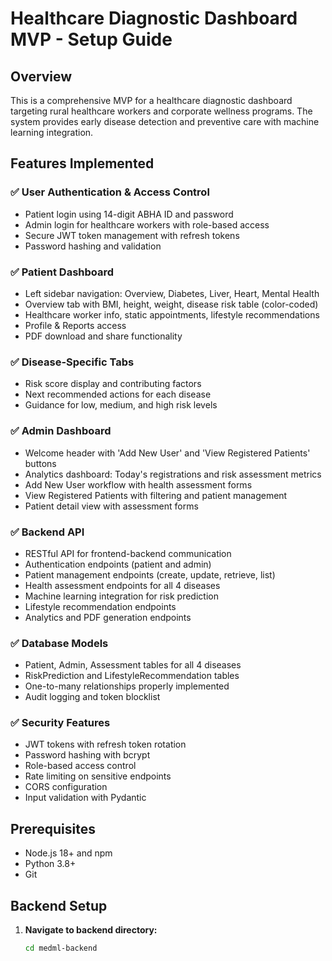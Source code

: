 # Healthcare Diagnostic Dashboard MVP - Setup Guide

## Overview
This is a comprehensive MVP for a healthcare diagnostic dashboard targeting rural healthcare workers and corporate wellness programs. The system provides early disease detection and preventive care with machine learning integration.

## Features Implemented

### ✅ User Authentication & Access Control
- Patient login using 14-digit ABHA ID and password
- Admin login for healthcare workers with role-based access
- Secure JWT token management with refresh tokens
- Password hashing and validation

### ✅ Patient Dashboard
- Left sidebar navigation: Overview, Diabetes, Liver, Heart, Mental Health
- Overview tab with BMI, height, weight, disease risk table (color-coded)
- Healthcare worker info, static appointments, lifestyle recommendations
- Profile & Reports access
- PDF download and share functionality

### ✅ Disease-Specific Tabs
- Risk score display and contributing factors
- Next recommended actions for each disease
- Guidance for low, medium, and high risk levels

### ✅ Admin Dashboard
- Welcome header with 'Add New User' and 'View Registered Patients' buttons
- Analytics dashboard: Today's registrations and risk assessment metrics
- Add New User workflow with health assessment forms
- View Registered Patients with filtering and patient management
- Patient detail view with assessment forms

### ✅ Backend API
- RESTful API for frontend-backend communication
- Authentication endpoints (patient and admin)
- Patient management endpoints (create, update, retrieve, list)
- Health assessment endpoints for all 4 diseases
- Machine learning integration for risk prediction
- Lifestyle recommendation endpoints
- Analytics and PDF generation endpoints

### ✅ Database Models
- Patient, Admin, Assessment tables for all 4 diseases
- RiskPrediction and LifestyleRecommendation tables
- One-to-many relationships properly implemented
- Audit logging and token blocklist

### ✅ Security Features
- JWT tokens with refresh token rotation
- Password hashing with bcrypt
- Role-based access control
- Rate limiting on sensitive endpoints
- CORS configuration
- Input validation with Pydantic

## Prerequisites

- Node.js 18+ and npm
- Python 3.8+
- Git

## Backend Setup

1. **Navigate to backend directory:**
   ```bash
   cd medml-backend